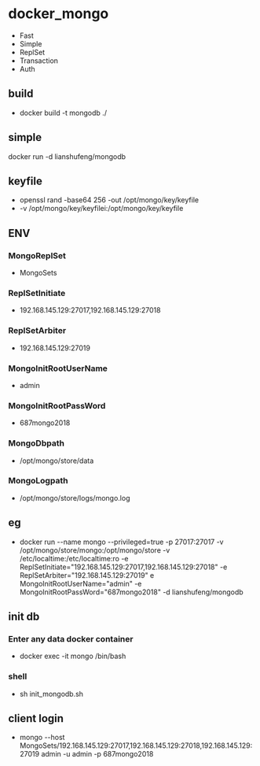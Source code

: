 # docker_mongo
- Fast
- Simple
- ReplSet
- Transaction
- Auth

## build
- docker build -t mongodb ./ 

## simple 
docker run -d lianshufeng/mongodb

## keyfile
- openssl rand -base64 256 -out /opt/mongo/key/keyfile
- -v /opt/mongo/key/keyfilei:/opt/mongo/key/keyfile

## ENV 
### MongoReplSet 
- MongoSets
### ReplSetInitiate
- 192.168.145.129:27017,192.168.145.129:27018
### ReplSetArbiter
- 192.168.145.129:27019
### MongoInitRootUserName
- admin
### MongoInitRootPassWord
- 687mongo2018
### MongoDbpath
- /opt/mongo/store/data
### MongoLogpath
- /opt/mongo/store/logs/mongo.log

## eg
- docker run --name mongo --privileged=true -p 27017:27017 -v /opt/mongo/store/mongo:/opt/mongo/store -v /etc/localtime:/etc/localtime:ro -e ReplSetInitiate="192.168.145.129:27017,192.168.145.129:27018" -e ReplSetArbiter="192.168.145.129:27019" e MongoInitRootUserName="admin" -e MongoInitRootPassWord="687mongo2018" -d lianshufeng/mongodb 


## init db
### Enter any data docker container
- docker  exec -it mongo /bin/bash
### shell
- sh init_mongodb.sh


## client login
- mongo --host MongoSets/192.168.145.129:27017,192.168.145.129:27018,192.168.145.129:27019 admin -u admin -p 687mongo2018

